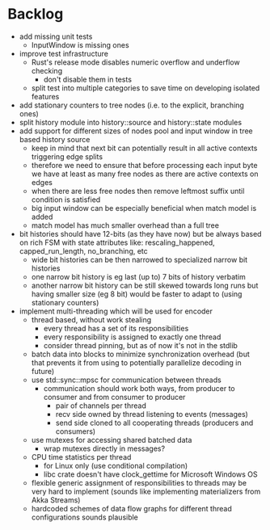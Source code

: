 # Backlog

- add missing unit tests
  - InputWindow is missing ones
- improve test infrastructure
  - Rust's release mode disables numeric overflow and underflow checking
    - don't disable them in tests
  - split test into multiple categories to save time on developing isolated
    features
- add stationary counters to tree nodes (i.e. to the explicit, branching ones)
- split history module into history::source and history::state modules
- add support for different sizes of nodes pool and input window in tree based
  history source
  - keep in mind that next bit can potentially result in all active contexts
    triggering edge splits
  - therefore we need to ensure that before processing each input byte we have
    at least as many free nodes as there are active contexts on edges
  - when there are less free nodes then remove leftmost suffix until condition
    is satisfied
  - big input window can be especially beneficial when match model is added
  - match model has much smaller overhead than a full tree
- bit histories should have 12-bits (as they have now) but be always based
  on rich FSM with state attributes like: rescaling_happened, capped_run_length, 
  no_branching, etc
  - wide bit histories can be then narrowed to specialized narrow bit histories
  - one narrow bit history is eg last (up to) 7 bits of history verbatim
  - another narrow bit history can be still skewed towards long runs but having
    smaller size (eg 8 bit) would be faster to adapt to (using stationary
    counters)
- implement multi-threading which will be used for encoder
  - thread based, without work stealing
    - every thread has a set of its responsibilities
    - every responsibility is assigned to exactly one thread
    - consider thread pinning, but as of now it's not in the stdlib
  - batch data into blocks to minimize synchronization overhead
    (but that prevents it from using to potentially parallelize decoding in 
    future)
  - use std::sync::mpsc for communication between threads
    - communication should work both ways, from producer to consumer and
      from consumer to producer
      - pair of channels per thread
      - recv side owned by thread listening to events (messages)
      - send side cloned to all cooperating threads (producers and consumers)
  - use mutexes for accessing shared batched data
    - wrap mutexes directly in messages?
  - CPU time statistics per thread
    - for Linux only (use conditional compilation)
    - libc crate doesn't have clock_gettime for Microsoft Windows OS
  - flexible generic assignment of responsibilities to threads may be very hard
    to implement (sounds like implementing materializers from Akka Streams)
  - hardcoded schemes of data flow graphs for different thread configurations
    sounds plausible
